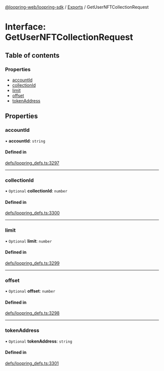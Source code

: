 [@loopring-web/loopring-sdk](../README.md) / [Exports](../modules.md) / GetUserNFTCollectionRequest

# Interface: GetUserNFTCollectionRequest

## Table of contents

### Properties

- [accountId](GetUserNFTCollectionRequest.md#accountid)
- [collectionId](GetUserNFTCollectionRequest.md#collectionid)
- [limit](GetUserNFTCollectionRequest.md#limit)
- [offset](GetUserNFTCollectionRequest.md#offset)
- [tokenAddress](GetUserNFTCollectionRequest.md#tokenaddress)

## Properties

### accountId

• **accountId**: `string`

#### Defined in

[defs/loopring_defs.ts:3297](https://github.com/Loopring/loopring_sdk/blob/6d0be7c/src/defs/loopring_defs.ts#L3297)

___

### collectionId

• `Optional` **collectionId**: `number`

#### Defined in

[defs/loopring_defs.ts:3300](https://github.com/Loopring/loopring_sdk/blob/6d0be7c/src/defs/loopring_defs.ts#L3300)

___

### limit

• `Optional` **limit**: `number`

#### Defined in

[defs/loopring_defs.ts:3299](https://github.com/Loopring/loopring_sdk/blob/6d0be7c/src/defs/loopring_defs.ts#L3299)

___

### offset

• `Optional` **offset**: `number`

#### Defined in

[defs/loopring_defs.ts:3298](https://github.com/Loopring/loopring_sdk/blob/6d0be7c/src/defs/loopring_defs.ts#L3298)

___

### tokenAddress

• `Optional` **tokenAddress**: `string`

#### Defined in

[defs/loopring_defs.ts:3301](https://github.com/Loopring/loopring_sdk/blob/6d0be7c/src/defs/loopring_defs.ts#L3301)
